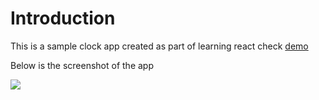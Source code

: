 # Introduction 
This is a sample clock app created as part of learning react check [demo](https://wizardly-hodgkin-5ff2f7.netlify.com/)


Below is the screenshot of the app 

![](https://i.imgur.com/W8lQN3g.png)
